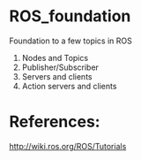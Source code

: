# ROS_foundation
Foundation to a few topics in ROS
1. Nodes and Topics
2. Publisher/Subscriber
3. Servers and clients
4. Action servers and clients

# References:
http://wiki.ros.org/ROS/Tutorials
